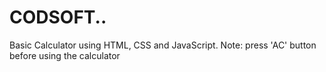 # CODSOFT..
Basic Calculator using HTML, CSS and JavaScript. Note: press 'AC' button before using the calculator
